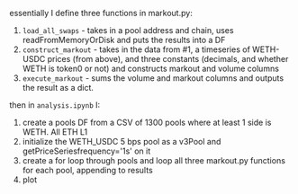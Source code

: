 essentially I define three functions in markout.py:
1. `load_all_swaps` - takes in a pool address and chain, uses readFromMemoryOrDisk and puts the results into a DF
2. `construct_markout` - takes in the data from #1, a timeseries of WETH-USDC prices (from above), and three constants (decimals, and whether WETH is token0 or not) and constructs markout and volume columns
3. `execute_markout` - sums the volume and markout columns and outputs the result as a dict.

then in `analysis.ipynb` I:
1. create a pools DF from a CSV of 1300 pools where at least 1 side is WETH. All ETH L1
2. initialize the WETH_USDC 5 bps pool as a v3Pool and getPriceSeriesfrequency='1s'  on it
3. create a for loop through pools and loop all three markout.py functions for each pool, appending to results
4. plot